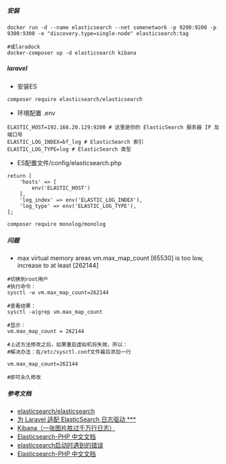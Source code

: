 ##### 安装
```
docker run -d --name elasticsearch --net somenetwork -p 9200:9200 -p 9300:9300 -e "discovery.type=single-node" elasticsearch:tag

#或laradock
docker-composer up -d elasticsearch kibana
```

##### laravel
- 安装ES
```
composer require elasticsearch/elasticsearch
```
- 环境配置 .env
```
ELASTIC_HOST=192.168.20.129:9200 # 这里是你的 ElasticSearch 服务器 IP 及端口号
ELASTIC_LOG_INDEX=bf_log # ElasticSearch 索引
ELASTIC_LOG_TYPE=log # ElasticSearch 类型
```
- ES配置文件/config/elasticsearch.php
```
return [
    'hosts' => [
        env('ELASTIC_HOST')
    ],
    'log_index' => env('ELASTIC_LOG_INDEX'),
    'log_type' => env('ELASTIC_LOG_TYPE'),
];

```

```
composer require monolog/monolog
```

##### 问题
- max virtual memory areas vm.max_map_count [65530] is too low, increase to at least [262144]
```
#切换到root用户
#执行命令：
sysctl -w vm.max_map_count=262144

#查看结果：
sysctl -a|grep vm.max_map_count

#显示：
vm.max_map_count = 262144 

#上述方法修改之后，如果重启虚拟机将失效，所以：
#解决办法：在/etc/sysctl.conf文件最后添加一行

vm.max_map_count=262144

#即可永久修改
```

##### 参考文档
- [elasticsearch/elasticsearch](https://packagist.org/packages/elasticsearch/elasticsearch)
- [为 Laravel 适配 ElasticSearch 日志驱动 ***](https://my.oschina.net/zobeen/blog/2250157)
- [Kibana（一张图片胜过千万行日志）](https://www.cnblogs.com/cjsblog/p/9476813.html)
- [Elasticsearch-PHP 中文文档](https://learnku.com/docs/elasticsearch-php/6.0)
- [elasticsearch启动时遇到的错误](https://www.cnblogs.com/yidiandhappy/p/7714489.html)
- [Elasticsearch-PHP 中文文档](https://learnku.com/index.php/docs/elasticsearch-php/6.0/search-operations/2009)